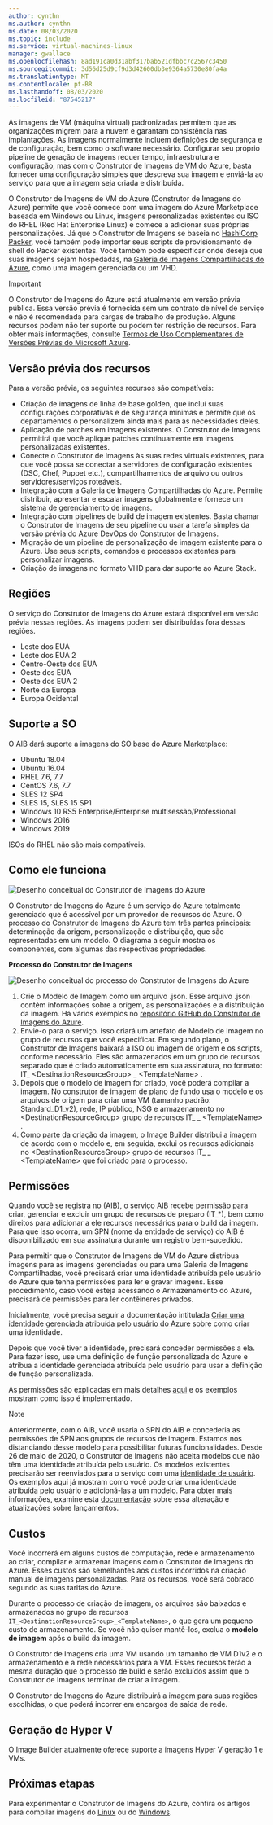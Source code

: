 ```yaml
---
author: cynthn
ms.author: cynthn
ms.date: 08/03/2020
ms.topic: include
ms.service: virtual-machines-linux
manager: gwallace
ms.openlocfilehash: 8ad191ca0d31abf317bab521dfbbc7c2567c3450
ms.sourcegitcommit: 3d56d25d9cf9d3d42600db3e9364a5730e80fa4a
ms.translationtype: MT
ms.contentlocale: pt-BR
ms.lasthandoff: 08/03/2020
ms.locfileid: "87545217"
---
```

As imagens de VM (máquina virtual) padronizadas permitem que as organizações migrem para a nuvem e garantam consistência nas implantações. As imagens normalmente incluem definições de segurança e de configuração, bem como o software necessário. Configurar seu próprio pipeline de geração de imagens requer tempo, infraestrutura e configuração, mas com o Construtor de Imagens de VM do Azure, basta fornecer uma configuração simples que descreva sua imagem e enviá-la ao serviço para que a imagem seja criada e distribuída.
 
O Construtor de Imagens de VM do Azure (Construtor de Imagens do Azure) permite que você comece com uma imagem do Azure Marketplace baseada em Windows ou Linux, imagens personalizadas existentes ou ISO do RHEL (Red Hat Enterprise Linux) e comece a adicionar suas próprias personalizações. Já que o Construtor de Imagens se baseia no [HashiCorp Packer](https://packer.io/), você também pode importar seus scripts de provisionamento de shell do Packer existentes. Você também pode especificar onde deseja que suas imagens sejam hospedadas, na [Galeria de Imagens Compartilhadas do Azure](https://docs.microsoft.com/azure/virtual-machines/windows/shared-image-galleries), como uma imagem gerenciada ou um VHD.

> [!IMPORTANT]
> O Construtor de Imagens do Azure está atualmente em versão prévia pública.
> Essa versão prévia é fornecida sem um contrato de nível de serviço e não é recomendada para cargas de trabalho de produção. Alguns recursos podem não ter suporte ou podem ter restrição de recursos. Para obter mais informações, consulte [Termos de Uso Complementares de Versões Prévias do Microsoft Azure](https://azure.microsoft.com/support/legal/preview-supplemental-terms/).

## <a name="preview-features"></a>Versão prévia dos recursos

Para a versão prévia, os seguintes recursos são compatíveis:

- Criação de imagens de linha de base golden, que inclui suas configurações corporativas e de segurança mínimas e permite que os departamentos o personalizem ainda mais para as necessidades deles.
- Aplicação de patches em imagens existentes. O Construtor de Imagens permitirá que você aplique patches continuamente em imagens personalizadas existentes.
- Conecte o Construtor de Imagens às suas redes virtuais existentes, para que você possa se conectar a servidores de configuração existentes (DSC, Chef, Puppet etc.), compartilhamentos de arquivo ou outros servidores/serviços roteáveis.
- Integração com a Galeria de Imagens Compartilhadas do Azure. Permite distribuir, apresentar e escalar imagens globalmente e fornece um sistema de gerenciamento de imagens.
- Integração com pipelines de build de imagem existentes. Basta chamar o Construtor de Imagens de seu pipeline ou usar a tarefa simples da versão prévia do Azure DevOps do Construtor de Imagens.
- Migração de um pipeline de personalização de imagem existente para o Azure. Use seus scripts, comandos e processos existentes para personalizar imagens.
- Criação de imagens no formato VHD para dar suporte ao Azure Stack.
 

## <a name="regions"></a>Regiões
O serviço do Construtor de Imagens do Azure estará disponível em versão prévia nessas regiões. As imagens podem ser distribuídas fora dessas regiões.
- Leste dos EUA
- Leste dos EUA 2
- Centro-Oeste dos EUA
- Oeste dos EUA
- Oeste dos EUA 2
- Norte da Europa
- Europa Ocidental

## <a name="os-support"></a>Suporte a SO
O AIB dará suporte a imagens do SO base do Azure Marketplace:
- Ubuntu 18.04
- Ubuntu 16.04
- RHEL 7.6, 7.7
- CentOS 7.6, 7.7
- SLES 12 SP4
- SLES 15, SLES 15 SP1
- Windows 10 RS5 Enterprise/Enterprise multisessão/Professional
- Windows 2016
- Windows 2019

ISOs do RHEL não são mais compatíveis.
## <a name="how-it-works"></a>Como ele funciona


![Desenho conceitual do Construtor de Imagens do Azure](./media/virtual-machines-image-builder-overview/image-builder.png)

O Construtor de Imagens do Azure é um serviço do Azure totalmente gerenciado que é acessível por um provedor de recursos do Azure. O processo do Construtor de Imagens do Azure tem três partes principais: determinação da origem, personalização e distribuição, que são representadas em um modelo. O diagrama a seguir mostra os componentes, com algumas das respectivas propriedades. 
 


**Processo do Construtor de Imagens** 

![Desenho conceitual do processo do Construtor de Imagens do Azure](./media/virtual-machines-image-builder-overview/image-builder-process.png)

1. Crie o Modelo de Imagem como um arquivo .json. Esse arquivo .json contém informações sobre a origem, as personalizações e a distribuição da imagem. Há vários exemplos no [repositório GitHub do Construtor de Imagens do Azure](https://github.com/danielsollondon/azvmimagebuilder/tree/master/quickquickstarts).
1. Envie-o para o serviço. Isso criará um artefato de Modelo de Imagem no grupo de recursos que você especificar. Em segundo plano, o Construtor de Imagens baixará a ISO ou imagem de origem e os scripts, conforme necessário. Eles são armazenados em um grupo de recursos separado que é criado automaticamente em sua assinatura, no formato: IT_ \<DestinationResourceGroup> _ \<TemplateName> . 
1. Depois que o modelo de imagem for criado, você poderá compilar a imagem. No construtor de imagem de plano de fundo usa o modelo e os arquivos de origem para criar uma VM (tamanho padrão: Standard_D1_v2), rede, IP público, NSG e armazenamento no \<DestinationResourceGroup> grupo de recursos IT_ _ \<TemplateName> .
1. Como parte da criação da imagem, o Image Builder distribui a imagem de acordo com o modelo e, em seguida, exclui os recursos adicionais no \<DestinationResourceGroup> grupo de recursos IT_ _ \<TemplateName> que foi criado para o processo.


## <a name="permissions"></a>Permissões
Quando você se registra no (AIB), o serviço AIB recebe permissão para criar, gerenciar e excluir um grupo de recursos de preparo (IT_*), bem como direitos para adicionar a ele recursos necessários para o build da imagem. Para que isso ocorra, um SPN (nome da entidade de serviço) do AIB é disponibilizado em sua assinatura durante um registro bem-sucedido.

Para permitir que o Construtor de Imagens de VM do Azure distribua imagens para as imagens gerenciadas ou para uma Galeria de Imagens Compartilhadas, você precisará criar uma identidade atribuída pelo usuário do Azure que tenha permissões para ler e gravar imagens. Esse procedimento, caso você esteja acessando o Armazenamento do Azure, precisará de permissões para ler contêineres privados.

Inicialmente, você precisa seguir a documentação intitulada [Criar uma identidade gerenciada atribuída pelo usuário do Azure](https://docs.microsoft.com/azure/active-directory/managed-identities-azure-resources/how-to-manage-ua-identity-cli) sobre como criar uma identidade.

Depois que você tiver a identidade, precisará conceder permissões a ela. Para fazer isso, use uma definição de função personalizada do Azure e atribua a identidade gerenciada atribuída pelo usuário para usar a definição de função personalizada.

As permissões são explicadas em mais detalhes [aqui](https://github.com/danielsollondon/azvmimagebuilder/blob/master/aibPermissions.md#azure-vm-image-builder-permissions-explained-and-requirements) e os exemplos mostram como isso é implementado.

> [!Note]
> Anteriormente, com o AIB, você usaria o SPN do AIB e concederia as permissões de SPN aos grupos de recursos de imagem. Estamos nos distanciando desse modelo para possibilitar futuras funcionalidades. Desde 26 de maio de 2020, o Construtor de Imagens não aceita modelos que não têm uma identidade atribuída pelo usuário. Os modelos existentes precisarão ser reenviados para o serviço com uma [identidade de usuário](https://docs.microsoft.com/azure/virtual-machines/linux/image-builder-json?toc=%2Fazure%2Fvirtual-machines%2Fwindows%2Ftoc.json&bc=%2Fazure%2Fvirtual-machines%2Fwindows%2Fbreadcrumb%2Ftoc.json#identity). Os exemplos aqui já mostram como você pode criar uma identidade atribuída pelo usuário e adicioná-las a um modelo. Para obter mais informações, examine esta [documentação](https://github.com/danielsollondon/azvmimagebuilder#service-updates-and-latest-release-information) sobre essa alteração e atualizações sobre lançamentos.

## <a name="costs"></a>Custos
Você incorrerá em alguns custos de computação, rede e armazenamento ao criar, compilar e armazenar imagens com o Construtor de Imagens do Azure. Esses custos são semelhantes aos custos incorridos na criação manual de imagens personalizadas. Para os recursos, você será cobrado segundo as suas tarifas do Azure. 

Durante o processo de criação de imagem, os arquivos são baixados e armazenados no grupo de recursos `IT_<DestinationResourceGroup>_<TemplateName>`, o que gera um pequeno custo de armazenamento. Se você não quiser mantê-los, exclua o **modelo de imagem** após o build da imagem.
 
O Construtor de Imagens cria uma VM usando um tamanho de VM D1v2 e o armazenamento e a rede necessários para a VM. Esses recursos terão a mesma duração que o processo de build e serão excluídos assim que o Construtor de Imagens terminar de criar a imagem. 
 
O Construtor de Imagens do Azure distribuirá a imagem para suas regiões escolhidas, o que poderá incorrer em encargos de saída de rede.

## <a name="hyper-v-generation"></a>Geração de Hyper V
O Image Builder atualmente oferece suporte a imagens Hyper V geração 1 e VMs.
 
## <a name="next-steps"></a>Próximas etapas 
 
Para experimentar o Construtor de Imagens do Azure, confira os artigos para compilar imagens do [Linux](../articles/virtual-machines/linux/image-builder.md) ou do [Windows](../articles/virtual-machines/windows/image-builder.md).
 
